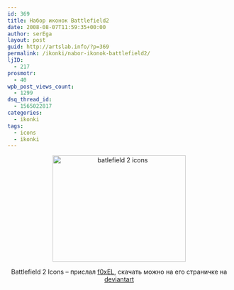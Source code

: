 ```yaml
---
id: 369
title: Набор иконок Battlefield2
date: 2008-08-07T11:59:35+00:00
author: serEga
layout: post
guid: http://artslab.info/?p=369
permalink: /ikonki/nabor-ikonok-battlefield2/
ljID:
  - 217
prosmotr:
  - 40
wpb_post_views_count:
  - 1299
dsq_thread_id:
  - 1565022817
categories:
  - ikonki
tags:
  - icons
  - ikonki
---
```

<p style="text-align: center;">
  <img class="aligncenter" style="border: 0pt none ;" src="http://tn3-1.deviantart.com/fs32/300W/i/2008/219/4/e/Battlefield2_Web_2_0_Icons_by_f0xEL.png" alt="batlefield 2 icons" width="300" height="240" />
</p>

<p style="text-align: center;">
  Battlefield 2 Icons &#8211; прислал <a href="http://f0xel.deviantart.com/" target="_blank">f0xEL</a>, скачать можно на его страничке на <a href="http://f0xel.deviantart.com/art/Battlefield2-Web-2-0-Icons-94048857">deviantart</a>
</p>